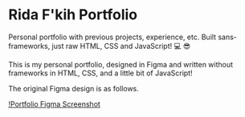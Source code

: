 # Rida F'kih Portfolio
Personal portfolio with previous projects, experience, etc. Built sans-frameworks, just raw HTML, CSS and JavaScript! 💻 😎

This is my personal portfolio, designed in Figma and written without frameworks in HTML, CSS, and a little bit of JavaScript!

The original Figma design is as follows. 

[!Portfolio Figma Screenshot](https://i.imgur.com/JE9QzKS.png)
